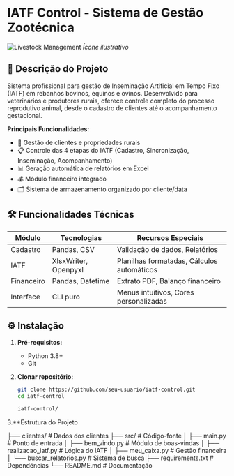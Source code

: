 # IATF Control - Sistema de Gestão Zootécnica

![Livestock Management](https://img.icons8.com/color/96/000000/cow--v1.png) *Ícone ilustrativo*

## 🐄 Descrição do Projeto

Sistema profissional para gestão de Inseminação Artificial em Tempo Fixo (IATF) em rebanhos bovinos, equinos e ovinos. Desenvolvido para veterinários e produtores rurais, oferece controle completo do processo reprodutivo animal, desde o cadastro de clientes até o acompanhamento gestacional.

**Principais Funcionalidades:**
- 👥 Gestão de clientes e propriedades rurais
- 📋 Controle das 4 etapas do IATF (Cadastro, Sincronização, Inseminação, Acompanhamento)
- 📊 Geração automática de relatórios em Excel
- 💰 Módulo financeiro integrado
- 🗂️ Sistema de armazenamento organizado por cliente/data

## 🛠️ Funcionalidades Técnicas

| Módulo         | Tecnologias                          | Recursos Especiais                     |
|----------------|--------------------------------------|----------------------------------------|
| Cadastro       | Pandas, CSV                          | Validação de dados, Relatórios         |
| IATF           | XlsxWriter, Openpyxl                 | Planilhas formatadas, Cálculos automáticos |
| Financeiro     | Pandas, Datetime                     | Extrato PDF, Balanço financeiro        |
| Interface      | CLI puro                             | Menus intuitivos, Cores personalizadas |

## ⚙️ Instalação

1. **Pré-requisitos:**
   - Python 3.8+
   - Git

2. **Clonar repositório:**
   ```bash
   git clone https://github.com/seu-usuario/iatf-control.git
   cd iatf-control

   iatf-control/
3.**Estrutura do Projeto

├── clientes/              # Dados dos clientes
├── src/                   # Código-fonte
│   ├── main.py            # Ponto de entrada
│   ├── bem_vindo.py       # Módulo de boas-vindas
│   ├── realizacao_iatf.py # Lógica do IATF
│   ├── meu_caixa.py       # Gestão financeira
│   └── buscar_relatorios.py # Sistema de busca
├── requirements.txt       # Dependências
└── README.md              # Documentação
